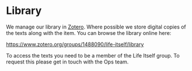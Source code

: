 # Library

We manage our library in [Zotero][]. Where possible we store digital copies of the texts along with the item. You can browse the library online here:

https://www.zotero.org/groups/1488090/life-itself/library

To access the texts you need to be a member of the Life Itself group. To request this please get in touch with the Ops team.

[Zotero]: https://www.zotero.org
